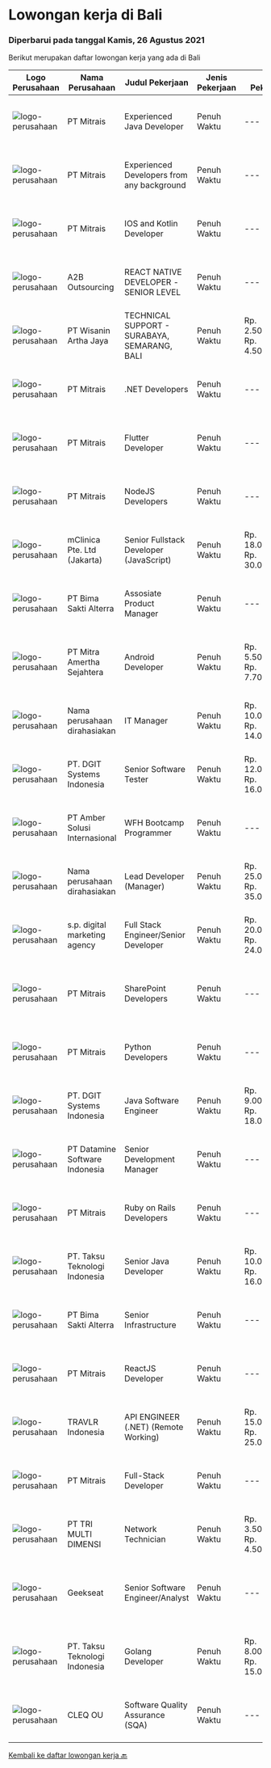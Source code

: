 
  # Lowongan kerja di Bali

  ### Diperbarui pada tanggal Kamis, 26 Agustus 2021

  Berikut merupakan daftar lowongan kerja yang ada di Bali

  |Logo Perusahaan | Nama Perusahaan | Judul Pekerjaan | Jenis Pekerjaan | Gaji Pekerjaan | Lokasi | Deskripsi | Tanggal diunggah | Pranala |
  | -------------- | --------------- | --------------- | --------- | --------- | -------------- | ------- | ----------- | ----------- |
  |![logo-perusahaan](https://image-service-cdn.seek.com.au/969b0c47f133a1e0155056a5d964c63953dd6304/ee4dce1061f3f616224767ad58cb2fc751b8d2dc)|PT Mitrais|Experienced Java Developer|Penuh Waktu|---|Bali|Build your Career with Mitrais!  We have clients who are urgently looking for Experienced Java developers for an immediate start. What will you be...|Rabu, 25 Agustus 2021|https://www.jobstreet.co.id/id/job/experienced-java-developer-3601163?token=0~91918e97-8d1e-4ccf-90a1-91a57c06c058&sectionRank=1&jobId=jobstreet-id-job-3601163|
|![logo-perusahaan](https://image-service-cdn.seek.com.au/969b0c47f133a1e0155056a5d964c63953dd6304/ee4dce1061f3f616224767ad58cb2fc751b8d2dc)|PT Mitrais|Experienced Developers from any background|Penuh Waktu|---|Bali|Build your Career with Mitrais !  We're looking for experienced Software Engineers from any background to be part of our team.  What will you...|Rabu, 25 Agustus 2021|https://www.jobstreet.co.id/id/job/experienced-developers-from-any-background-3601164?token=0~91918e97-8d1e-4ccf-90a1-91a57c06c058&sectionRank=2&jobId=jobstreet-id-job-3601164|
|![logo-perusahaan](https://image-service-cdn.seek.com.au/969b0c47f133a1e0155056a5d964c63953dd6304/ee4dce1061f3f616224767ad58cb2fc751b8d2dc)|PT Mitrais|IOS and Kotlin Developer|Penuh Waktu|---|Bali|Build your Career with Mitrais !  We're looking for experienced iOS and Kotlin Developer to be part of our team. What will you be doing?  Liase with...|Rabu, 25 Agustus 2021|https://www.jobstreet.co.id/id/job/ios-and-kotlin-developer-3601171?token=0~91918e97-8d1e-4ccf-90a1-91a57c06c058&sectionRank=3&jobId=jobstreet-id-job-3601171|
|![logo-perusahaan](https://image-service-cdn.seek.com.au/6c0c9236a254bb58d156f188dac1fa45b93c1ebf/ee4dce1061f3f616224767ad58cb2fc751b8d2dc)|A2B Outsourcing|REACT NATIVE DEVELOPER -SENIOR LEVEL|Penuh Waktu|---|Jakarta Raya|A2B Outsourcing Philippines – PT BPO is looking for a Senior React Native Developer. You will be working for a company in Australia that provides...|Rabu, 25 Agustus 2021|https://www.jobstreet.co.id/id/job/react-native-developer-senior-level-3610362?token=0~91918e97-8d1e-4ccf-90a1-91a57c06c058&sectionRank=4&jobId=jobstreet-id-job-3610362|
|![logo-perusahaan](https://image-service-cdn.seek.com.au/baab5fef8d61b88cc98204e98c07633534edabdc/ee4dce1061f3f616224767ad58cb2fc751b8d2dc)|PT Wisanin Artha Jaya|TECHNICAL SUPPORT - SURABAYA, SEMARANG, BALI|Penuh Waktu|Rp. 2.500.000-Rp. 4.500.000|Surabaya|Technical Support : Surabaya, Semarang, and Bali.Please put the city that you apply on the CV.Specifically responsible for installation,...|Rabu, 25 Agustus 2021|https://www.jobstreet.co.id/id/job/technical-support-surabaya-semarang-bali-3610266?token=0~91918e97-8d1e-4ccf-90a1-91a57c06c058&sectionRank=5&jobId=jobstreet-id-job-3610266|
|![logo-perusahaan](https://image-service-cdn.seek.com.au/969b0c47f133a1e0155056a5d964c63953dd6304/ee4dce1061f3f616224767ad58cb2fc751b8d2dc)|PT Mitrais|.NET Developers|Penuh Waktu|---|Denpasar|Build your Career with Mitrais !  We're looking for experienced .NET Software Engineers to be part of our team.  What will you be doing ?  Coding high...|Rabu, 25 Agustus 2021|https://www.jobstreet.co.id/id/job/net-developers-3601200?token=0~91918e97-8d1e-4ccf-90a1-91a57c06c058&sectionRank=6&jobId=jobstreet-id-job-3601200|
|![logo-perusahaan](https://image-service-cdn.seek.com.au/969b0c47f133a1e0155056a5d964c63953dd6304/ee4dce1061f3f616224767ad58cb2fc751b8d2dc)|PT Mitrais|Flutter Developer|Penuh Waktu|---|Bali|Build your Career with Mitrais !  We're looking for experienced Flutter Developer to be part of our team. What will you be doing?  Liase with...|Rabu, 25 Agustus 2021|https://www.jobstreet.co.id/id/job/flutter-developer-3601166?token=0~91918e97-8d1e-4ccf-90a1-91a57c06c058&sectionRank=7&jobId=jobstreet-id-job-3601166|
|![logo-perusahaan](https://image-service-cdn.seek.com.au/969b0c47f133a1e0155056a5d964c63953dd6304/ee4dce1061f3f616224767ad58cb2fc751b8d2dc)|PT Mitrais|NodeJS Developers|Penuh Waktu|---|Bali|Build your Career with Mitrais! We're urgently looking for experienced NodeJS Developers to be part of our team for an immediate start.Our client is a...|Rabu, 25 Agustus 2021|https://www.jobstreet.co.id/id/job/nodejs-developers-3601182?token=0~91918e97-8d1e-4ccf-90a1-91a57c06c058&sectionRank=8&jobId=jobstreet-id-job-3601182|
|![logo-perusahaan](https://image-service-cdn.seek.com.au/7665bb5bd589f085f653b36d2f3cbccaf93e5953/ee4dce1061f3f616224767ad58cb2fc751b8d2dc)|mClinica Pte. Ltd (Jakarta)|Senior Fullstack Developer (JavaScript)|Penuh Waktu|Rp. 18.000.000-Rp. 30.000.000|Bali|mClinica is hiring for a Senior Fullstack Developer to serve our clients in Southeast Asia and support our growth regionally and globally. We are...|Selasa, 24 Agustus 2021|https://www.jobstreet.co.id/id/job/senior-fullstack-developer-javascript-3596671?token=0~91918e97-8d1e-4ccf-90a1-91a57c06c058&sectionRank=9&jobId=jobstreet-id-job-3596671|
|![logo-perusahaan](https://image-service-cdn.seek.com.au/3b449304b19b7a5909fe2d6166b69cb2e3dfc9ad/ee4dce1061f3f616224767ad58cb2fc751b8d2dc)|PT Bima Sakti Alterra|Assosiate Product Manager|Penuh Waktu|---|Denpasar|Job Description: Collaborate with UX team to ensure quality of the delivered product meet the good standard of design, user experience and features....|Selasa, 24 Agustus 2021|https://www.jobstreet.co.id/id/job/assosiate-product-manager-3596680?token=0~91918e97-8d1e-4ccf-90a1-91a57c06c058&sectionRank=10&jobId=jobstreet-id-job-3596680|
|![logo-perusahaan](https://image-service-cdn.seek.com.au/36f0e259d21447326c545ed4ae03d7208f820c51/ee4dce1061f3f616224767ad58cb2fc751b8d2dc)|PT Mitra Amertha Sejahtera|Android Developer|Penuh Waktu|Rp. 5.500.000-Rp. 7.700.000|Jakarta Raya|Meval is looking for software engineer to help us make awesome, usable, and functional mobile application for our customer and sales team. You will...|Selasa, 24 Agustus 2021|https://www.jobstreet.co.id/id/job/android-developer-3595985?token=0~91918e97-8d1e-4ccf-90a1-91a57c06c058&sectionRank=11&jobId=jobstreet-id-job-3595985|
|![logo-perusahaan](https://us.123rf.com/450wm/pavelstasevich/pavelstasevich1811/pavelstasevich181101027/112815900-stock-vector-no-image-available-icon-flat-vector.jpg?ver=6)|Nama perusahaan dirahasiakan|IT Manager|Penuh Waktu|Rp. 10.000.000-Rp. 14.000.000|Denpasar|Lead large IT projects, including the design and deployment of new IT systems and services2. Monitor performance of information technology systems to...|Rabu, 25 Agustus 2021|https://www.jobstreet.co.id/id/job/it-manager-3609001?token=0~91918e97-8d1e-4ccf-90a1-91a57c06c058&sectionRank=12&jobId=jobstreet-id-job-3609001|
|![logo-perusahaan](https://image-service-cdn.seek.com.au/e1681d73e68b1b74b5b5136363b820dd70a250df/ee4dce1061f3f616224767ad58cb2fc751b8d2dc)|PT. DGIT Systems Indonesia|Senior Software Tester|Penuh Waktu|Rp. 12.000.000-Rp. 16.000.000|Badung|We believe work should be a fun development journey but the challenging one! Our great teams will support you to achieve that and delivering great...|Selasa, 24 Agustus 2021|https://www.jobstreet.co.id/id/job/senior-software-tester-3608913?token=0~91918e97-8d1e-4ccf-90a1-91a57c06c058&sectionRank=13&jobId=jobstreet-id-job-3608913|
|![logo-perusahaan](https://us.123rf.com/450wm/pavelstasevich/pavelstasevich1811/pavelstasevich181101027/112815900-stock-vector-no-image-available-icon-flat-vector.jpg?ver=6)|PT Amber Solusi Internasional|WFH Bootcamp Programmer|Penuh Waktu|---|Jawa Timur|If you have intense intellectual curiosity, self-motivated and proactive, you’ll enjoy working every day on our Engineering team. Submit your resume...|Selasa, 24 Agustus 2021|https://www.jobstreet.co.id/id/job/wfh-bootcamp-programmer-3608910?token=0~91918e97-8d1e-4ccf-90a1-91a57c06c058&sectionRank=14&jobId=jobstreet-id-job-3608910|
|![logo-perusahaan](https://us.123rf.com/450wm/pavelstasevich/pavelstasevich1811/pavelstasevich181101027/112815900-stock-vector-no-image-available-icon-flat-vector.jpg?ver=6)|Nama perusahaan dirahasiakan|Lead Developer (Manager)|Penuh Waktu|Rp. 25.000.000-Rp. 35.000.000|Bali|Ensure that the team continues to deliver high-quality results that satisfy clients' and partners' web technology needs. Foster a culture of...|Selasa, 24 Agustus 2021|https://www.jobstreet.co.id/id/job/lead-developer-manager-3608200?token=0~91918e97-8d1e-4ccf-90a1-91a57c06c058&sectionRank=15&jobId=jobstreet-id-job-3608200|
|![logo-perusahaan](https://image-service-cdn.seek.com.au/a2f5856b57519c779b58f35478ae089085b5ae54/ee4dce1061f3f616224767ad58cb2fc751b8d2dc)|s.p. digital marketing agency|Full Stack Engineer/Senior Developer|Penuh Waktu|Rp. 20.000.000-Rp. 24.000.000|Bali|Do you love new challenges? Are you good at teamwork? Are you the best in technology, in programming? Do you know all about marketplaces and saas...|Rabu, 25 Agustus 2021|https://www.jobstreet.co.id/id/job/full-stack-engineer-senior-developer-3609115?token=0~91918e97-8d1e-4ccf-90a1-91a57c06c058&sectionRank=16&jobId=jobstreet-id-job-3609115|
|![logo-perusahaan](https://image-service-cdn.seek.com.au/969b0c47f133a1e0155056a5d964c63953dd6304/ee4dce1061f3f616224767ad58cb2fc751b8d2dc)|PT Mitrais|SharePoint Developers|Penuh Waktu|---|Denpasar|Build your Career with Mitrais ! We're looking for experienced SharePoint Developers to be part of our team  What will you be doing? Develop REST APIs...|Senin, 23 Agustus 2021|https://www.jobstreet.co.id/id/job/sharepoint-developers-3606460?token=0~91918e97-8d1e-4ccf-90a1-91a57c06c058&sectionRank=17&jobId=jobstreet-id-job-3606460|
|![logo-perusahaan](https://image-service-cdn.seek.com.au/969b0c47f133a1e0155056a5d964c63953dd6304/ee4dce1061f3f616224767ad58cb2fc751b8d2dc)|PT Mitrais|Python Developers|Penuh Waktu|---|Jakarta Raya|Build your Career with Mitrais !  We're looking for experienced Python Developers to be part of our team. What will you be doing?  Liasing with...|Senin, 23 Agustus 2021|https://www.jobstreet.co.id/id/job/python-developers-3606917?token=0~91918e97-8d1e-4ccf-90a1-91a57c06c058&sectionRank=18&jobId=jobstreet-id-job-3606917|
|![logo-perusahaan](https://image-service-cdn.seek.com.au/e1681d73e68b1b74b5b5136363b820dd70a250df/ee4dce1061f3f616224767ad58cb2fc751b8d2dc)|PT. DGIT Systems Indonesia|Java Software Engineer|Penuh Waktu|Rp. 9.000.000-Rp. 18.000.000|Badung|We are looking for a talented Java engineer to join an experienced team of engineers working on our flagship products Telflow, a next-generation...|Minggu, 22 Agustus 2021|https://www.jobstreet.co.id/id/job/java-software-engineer-3599701?token=0~91918e97-8d1e-4ccf-90a1-91a57c06c058&sectionRank=19&jobId=jobstreet-id-job-3599701|
|![logo-perusahaan](https://image-service-cdn.seek.com.au/5fcc638e90b6bfa5413c6b018faccdd8126658c9/ee4dce1061f3f616224767ad58cb2fc751b8d2dc)|PT Datamine Software Indonesia|Senior Development Manager|Penuh Waktu|---|Bali|Senior Development ManagerJob DescriptionThe role:The role is to lead and build remotely a full development team including Delivery, Development, QAQC...|Sabtu, 21 Agustus 2021|https://www.jobstreet.co.id/id/job/senior-development-manager-3599053?token=0~91918e97-8d1e-4ccf-90a1-91a57c06c058&sectionRank=20&jobId=jobstreet-id-job-3599053|
|![logo-perusahaan](https://image-service-cdn.seek.com.au/969b0c47f133a1e0155056a5d964c63953dd6304/ee4dce1061f3f616224767ad58cb2fc751b8d2dc)|PT Mitrais|Ruby on Rails Developers|Penuh Waktu|---|Bali|Build your Career with Mitrais ! We're urgently looking for experienced Ruby On Rails  Developers to be part of our team for an immediate...|Sabtu, 21 Agustus 2021|https://www.jobstreet.co.id/id/job/ruby-on-rails-developers-3598722?token=0~91918e97-8d1e-4ccf-90a1-91a57c06c058&sectionRank=21&jobId=jobstreet-id-job-3598722|
|![logo-perusahaan](https://image-service-cdn.seek.com.au/cdad7eadbef6a47d2c5b4d08a7c1b9886e8f7f8f/ee4dce1061f3f616224767ad58cb2fc751b8d2dc)|PT. Taksu Teknologi Indonesia|Senior Java Developer|Penuh Waktu|Rp. 10.000.000-Rp. 16.000.000|Denpasar|Taksu Tec is looking for an Experienced or Senior Java Web Developer for a challenging position to maintain &amp; extend a world-class travel platform...|Sabtu, 21 Agustus 2021|https://www.jobstreet.co.id/id/job/senior-java-developer-3594748?token=0~91918e97-8d1e-4ccf-90a1-91a57c06c058&sectionRank=22&jobId=jobstreet-id-job-3594748|
|![logo-perusahaan](https://image-service-cdn.seek.com.au/3b449304b19b7a5909fe2d6166b69cb2e3dfc9ad/ee4dce1061f3f616224767ad58cb2fc751b8d2dc)|PT Bima Sakti Alterra|Senior Infrastructure|Penuh Waktu|---|Denpasar|Job Description Bekerja di environment TI multi user untuk mengelola aplikasi, database, server, server file, jaringan, penyimpanan data dan...|Sabtu, 21 Agustus 2021|https://www.jobstreet.co.id/id/job/senior-infrastructure-3595235?token=0~91918e97-8d1e-4ccf-90a1-91a57c06c058&sectionRank=23&jobId=jobstreet-id-job-3595235|
|![logo-perusahaan](https://image-service-cdn.seek.com.au/969b0c47f133a1e0155056a5d964c63953dd6304/ee4dce1061f3f616224767ad58cb2fc751b8d2dc)|PT Mitrais|ReactJS Developer|Penuh Waktu|---|Bali|We're urgently looking for experienced ReactJS Developers to be part of our team for an immediate start.Our client is a consultancy focused company...|Sabtu, 21 Agustus 2021|https://www.jobstreet.co.id/id/job/reactjs-developer-3598724?token=0~91918e97-8d1e-4ccf-90a1-91a57c06c058&sectionRank=24&jobId=jobstreet-id-job-3598724|
|![logo-perusahaan](https://image-service-cdn.seek.com.au/0b12a742ea945bde3fd751c06ca5f47bb2053690/ee4dce1061f3f616224767ad58cb2fc751b8d2dc)|TRAVLR Indonesia|API ENGINEER (.NET) (Remote Working)|Penuh Waktu|Rp. 15.000.000-Rp. 25.000.000|Bali|API ENGINEER (.NET)As an API engineer, you will be responsible for the analysis, design, testing, development, and maintenance of best in class...|Sabtu, 21 Agustus 2021|https://www.jobstreet.co.id/id/job/api-engineer-net-remote-working-3594741?token=0~91918e97-8d1e-4ccf-90a1-91a57c06c058&sectionRank=25&jobId=jobstreet-id-job-3594741|
|![logo-perusahaan](https://image-service-cdn.seek.com.au/969b0c47f133a1e0155056a5d964c63953dd6304/ee4dce1061f3f616224767ad58cb2fc751b8d2dc)|PT Mitrais|Full-Stack Developer|Penuh Waktu|---|Bali|Build your Career with Mitrais!  We're looking for experienced Full-Stack Developers to be part of our team. What will you be doing? Coding high...|Sabtu, 21 Agustus 2021|https://www.jobstreet.co.id/id/job/full-stack-developer-3598582?token=0~91918e97-8d1e-4ccf-90a1-91a57c06c058&sectionRank=26&jobId=jobstreet-id-job-3598582|
|![logo-perusahaan](https://image-service-cdn.seek.com.au/1918e8f6bfe4bd3e4919e69d6e24612b4c97ebe6/ee4dce1061f3f616224767ad58cb2fc751b8d2dc)|PT TRI MULTI DIMENSI|Network Technician|Penuh Waktu|Rp. 3.500.000-Rp. 4.500.000|Bali|Jobdesc:- Survey kebutuhan solusi LAN/WIFI Pelanggan- Seting &amp; Konfigurasi perangkat Router, Wi-fi Controler, IP CCTV setup- installasi proyek...|Senin, 23 Agustus 2021|https://www.jobstreet.co.id/id/job/network-technician-3607054?token=0~91918e97-8d1e-4ccf-90a1-91a57c06c058&sectionRank=27&jobId=jobstreet-id-job-3607054|
|![logo-perusahaan](https://image-service-cdn.seek.com.au/a94166d692fda70a364e9d5191d7ced8a65f1597/ee4dce1061f3f616224767ad58cb2fc751b8d2dc)|Geekseat|Senior Software Engineer/Analyst|Penuh Waktu|---|Denpasar|Have a seat with us! We are currently looking for an experienced Senior Software Engineer to join our Awesome Engineering Team at our offices in Bali...|Sabtu, 21 Agustus 2021|https://www.jobstreet.co.id/id/job/senior-software-engineer-analyst-3598884?token=0~91918e97-8d1e-4ccf-90a1-91a57c06c058&sectionRank=28&jobId=jobstreet-id-job-3598884|
|![logo-perusahaan](https://image-service-cdn.seek.com.au/cdad7eadbef6a47d2c5b4d08a7c1b9886e8f7f8f/ee4dce1061f3f616224767ad58cb2fc751b8d2dc)|PT. Taksu Teknologi Indonesia|Golang Developer|Penuh Waktu|Rp. 8.000.000-Rp. 15.000.000|Tangerang|Let’s Build Your Future with Us! Taksu Teknologi is a software development company with presence in Singapore and Indonesia (Bali and Tangerang). We...|Jumat, 20 Agustus 2021|https://www.jobstreet.co.id/id/job/golang-developer-3605555?token=0~91918e97-8d1e-4ccf-90a1-91a57c06c058&sectionRank=29&jobId=jobstreet-id-job-3605555|
|![logo-perusahaan](https://image-service-cdn.seek.com.au/83f6c0a379be672bd3733ebae34ee48ae48afc54/ee4dce1061f3f616224767ad58cb2fc751b8d2dc)|CLEQ OU|Software Quality Assurance (SQA)|Penuh Waktu|---|Badung|About ItsavirusItsavirus is a software company with offices in Bali, Singapore and Amsterdam. With a relative small group of people, we work on great...|Jumat, 20 Agustus 2021|https://www.jobstreet.co.id/id/job/software-quality-assurance-sqa-3593883?token=0~91918e97-8d1e-4ccf-90a1-91a57c06c058&sectionRank=30&jobId=jobstreet-id-job-3593883|


  [Kembali ke daftar lowongan kerja 🔙](../README.md#daftar-lowongan-kerja)
  